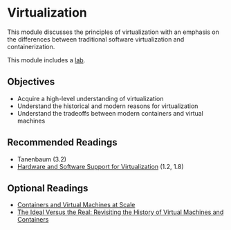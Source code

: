 # Virtualization

This module discusses the principles of virtualization with an emphasis on the
differences between traditional software virtualization and containerization.

This module includes a [lab](./lab).

## Objectives

- Acquire a high-level understanding of virtualization
- Understand the historical and modern reasons for virtualization
- Understand the tradeoffs between modern containers and virtual machines

## Recommended Readings

- Tanenbaum (3.2)
- [Hardware and Software Support for Virtualization](https://personal.utdallas.edu/~sridhar/ios/ref/virt_book.pdf) (1.2, 1.8)

## Optional Readings

- [Containers and Virtual Machines at Scale](https://cgi.luddy.indiana.edu/~prateeks/papers/a1-sharma.pdf)
- [The Ideal Versus the Real: Revisiting the History of Virtual Machines and Containers](https://dl.acm.org/doi/pdf/10.1145/3365199)
